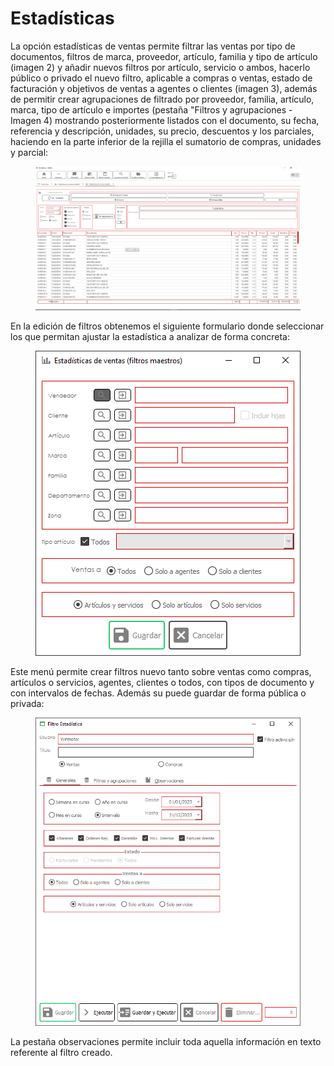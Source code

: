 # Estadísticas

La opción estadísticas de ventas permite filtrar las ventas por tipo de documentos, filtros de marca, proveedor, artículo, familia y tipo de artículo (imagen 2) y añadir nuevos filtros por artículo, servicio o ambos, hacerlo público o privado el nuevo filtro, aplicable a compras o ventas, estado de facturación y objetivos de ventas a agentes o clientes (imagen 3), además de permitir crear agrupaciones de filtrado por proveedor, familia, artículo, marca, tipo de artículo e importes (pestaña "Filtros y agrupaciones - Imagen 4) mostrando posteriormente listados con el documento, su fecha, referencia y descripción, unidades, su precio, descuentos y los parciales, haciendo en la parte inferior de la rejilla el sumatorio de compras, unidades y parcial:

<figure><img src="../../.gitbook/assets/imagen (4).png" alt=""><figcaption></figcaption></figure>

En la edición de filtros obtenemos el siguiente formulario donde seleccionar los que permitan ajustar la estadística a analizar de forma concreta:

<figure><img src="../../.gitbook/assets/imagen (10).png" alt=""><figcaption></figcaption></figure>

Este menú permite crear filtros nuevo tanto sobre ventas como compras, artículos o servicios, agentes, clientes o todos, con tipos de documento y con intervalos de fechas. Además su puede guardar de forma pública o privada:

<figure><img src="../../.gitbook/assets/imagen (6).png" alt=""><figcaption></figcaption></figure>

La pestaña observaciones permite incluir toda aquella información en texto referente al filtro creado.
